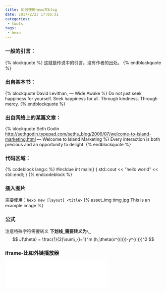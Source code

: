 ```yaml
---
title: 如何使用hexo写blog
date: 2017/2/23 17:05:31
categories:
 - tools
tags:
 - hexo
---
```


### 一般的引言：
{% blockquote %}
这就是传说中的引言。没有作者的出处。
{% endblockquote %}

### 出自某本书：
{% blockquote David Levithan, — Wide Awake %}
Do not just seek happiness for yourself. Seek happiness for all. Through kindness. Through mercy.
{% endblockquote %}

### 出自网络上的某篇文章：
{% blockquote Seth Godin http://sethgodin.typepad.com/seths_blog/2009/07/welcome-to-island-marketing.html — Welcome to Island Marketing %}
Every interaction is both precious and an opportunity to delight.
{% endblockquote %}

### 代码区域：
{% codeblock lang:c %}
#incldue <iostream>
int main() {
    std::cout << "hello world" << std::endl;
}
{% endcodeblock %}

### 插入图片
需要使用：`hexo new [layout] <title>` 
{% asset_img timg.jpg This is an example image %}

### 公式
注意特殊字符需要转义
**下划线`_`需要转义为`\_`**
$$ J(\theta) = \frac{1}{2}\sum\_{i=1}^m (h_\theta(x^{(i)})-y^{(i)})^2 $$

### iframe-比如外链播放器
<iframe frameborder="no" border="0" marginwidth="0" marginheight="0" width=330 height=86 src="//music.163.com/outchain/player?type=2&id=165176&auto=0&height=66"></iframe>
